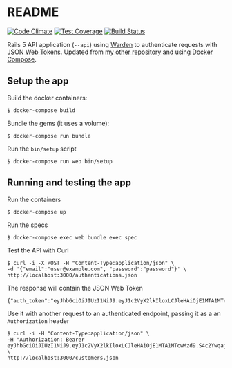 # README

[![Code Climate](https://codeclimate.com/github/lucatironi/rails-5-api-jwt/badges/gpa.svg)](https://codeclimate.com/github/lucatironi/rails-5-api-jwt) [![Test Coverage](https://api.codeclimate.com/v1/badges/b88c7616fec85a2fea97/test_coverage)](https://codeclimate.com/github/lucatironi/rails-5-api-jwt/test_coverage) [![Build Status](https://travis-ci.org/lucatironi/rails-5-api-jwt.svg?branch=master)](https://travis-ci.org/lucatironi/rails-5-api-jwt)

Rails 5 API application (`--api`) using [Warden](https://github.com/hassox/warden) to authenticate requests with [JSON Web Tokens](https://jwt.io/). Updated from [my other repository](https://github.com/lucatironi/example_rails_api) and using [Docker Compose](https://docs.docker.com/compose/).

## Setup the app

Build the docker containers:

```
$ docker-compose build
```

Bundle the gems (it uses a volume):

```
$ docker-compose run bundle
```

Run the `bin/setup` script

```
$ docker-compose run web bin/setup
```

## Running and testing the app

Run the containers

```
$ docker-compose up
```

Run the specs

```
$ docker-compose exec web bundle exec spec
```

Test the API with Curl

```
$ curl -i -X POST -H "Content-Type:application/json" \
-d '{"email":"user@example.com", "password":"password"}' \
http://localhost:3000/authentications.json
```

The response will contain the JSON Web Token

```
{"auth_token":"eyJhbGciOiJIUzI1NiJ9.eyJ1c2VyX2lkIloxLCJleHAiOjE1MTA1MTcwMzd9.S4c2YwqajvZupSQdeK5dwn8h8JSO90S851ua36Gz2s0"}
```

Use it with another request to an authenticated endpoint, passing it as a an `Authorization` header

```
$ curl -i -H "Content-Type:application/json" \
-H "Authorization: Bearer eyJhbGciOiJIUzI1NiJ9.eyJ1c2VyX2lkIloxLCJleHAiOjE1MTA1MTcwMzd9.S4c2YwqajvZupSQdeK5dwn8h8JSO90S851ua36Gz2s0" \
http://localhost:3000/customers.json
```
